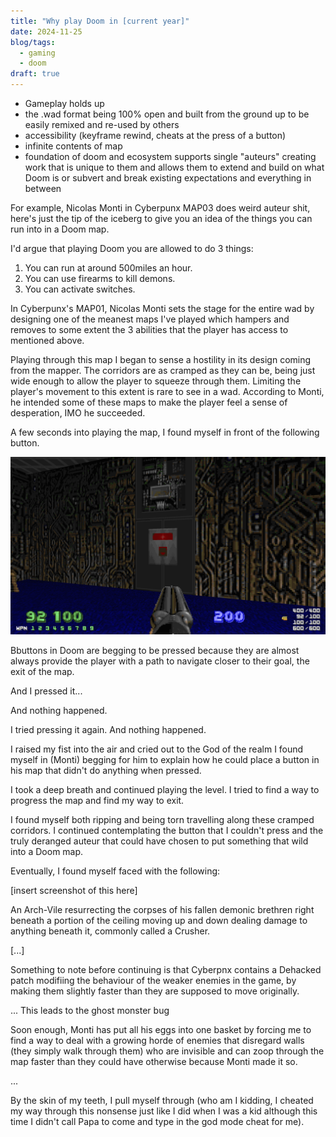 ```yaml
---
title: "Why play Doom in [current year]"
date: 2024-11-25
blog/tags:
  - gaming
  - doom
draft: true
---
```


- Gameplay holds up
- the .wad format being 100% open and built from the ground up to be easily remixed and re-used by others 
- accessibility (keyframe rewind, cheats at the press of a button)
- infinite contents of map
- foundation of doom and ecosystem supports single "auteurs" creating work that is unique to them and allows them to extend and build on what Doom is or subvert and break existing expectations and everything in between 

<!--more-->


For example, Nicolas Monti in Cyberpunx MAP03 does weird auteur shit, here's just the tip of the iceberg to give you an idea of the things you can run into in a Doom map.

I'd argue that playing Doom you are allowed to do 3 things:

1. You can run at around 500miles an hour.
2. You can use firearms to kill demons.
3. You can activate switches.

In Cyberpunx's MAP01, Nicolas Monti sets the stage for the entire wad by designing one of the meanest maps I've played which hampers and removes to some extent the 3 abilities that the player has access to mentioned above.

Playing through this map I began to sense a hostility in its design coming from the mapper. The corridors are as cramped as they can be, being just wide enough to allow the player to squeeze through them. Limiting the player's movement to this extent is rare to see in a wad. According to Monti, he intended some of these maps to make the player feel a sense of desperation, IMO he succeeded.

A few seconds into playing the map, I found myself in front of the following button.

![](button.png)

Bbuttons in Doom are begging to be pressed because they are almost always provide the player with a path to navigate closer to their goal, the exit of the map.

And I pressed it...

And nothing happened.

I tried pressing it again. And nothing happened.

I raised my fist into the air and cried out to the God of the realm I found myself in (Monti) begging for him to explain how he could place a button in his map that didn't do anything when pressed.

I took a deep breath and continued playing the level. I tried to find a way to progress the map and find my way to exit.

I found myself both ripping and being torn travelling along these cramped corridors. I continued contemplating the button that I couldn't press and the truly deranged auteur that could have chosen to put something that wild into a Doom map.

Eventually, I found myself faced with the following:

[insert screenshot of this here]

An Arch-Vile resurrecting the corpses of his fallen demonic brethren right beneath a portion of the ceiling moving up and down dealing damage to anything beneath it, commonly called a Crusher.

[...]

Something to note before continuing is that Cyberpnx contains a Dehacked patch modifiing the behaviour of the weaker enemies in the game, by making them slightly faster than they are supposed to move originally. 

... This leads to the ghost monster bug

Soon enough, Monti has put all his eggs into one basket by forcing me to find a way to deal with a growing horde of enemies that disregard walls (they simply walk through them) who are invisible and can zoop through the map faster than they could have otherwise because Monti made it so.

...

By the skin of my teeth, I pull myself through (who am I kidding, I cheated my way through this nonsense just like I did when I was a kid although this time I didn't call Papa to come and type in the god mode cheat for me).